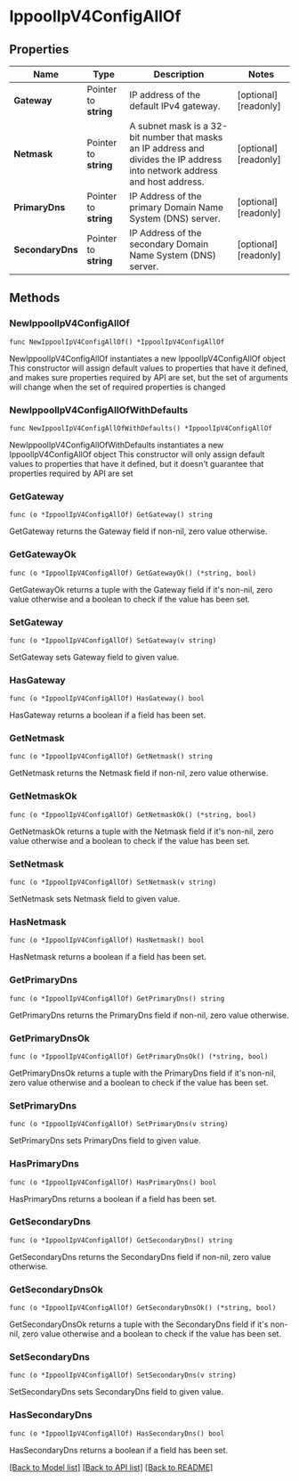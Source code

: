 # IppoolIpV4ConfigAllOf

## Properties

Name | Type | Description | Notes
------------ | ------------- | ------------- | -------------
**Gateway** | Pointer to **string** | IP address of the default IPv4 gateway. | [optional] [readonly] 
**Netmask** | Pointer to **string** | A subnet mask is a 32-bit number that masks an IP address and divides the IP address into network address and host address. | [optional] [readonly] 
**PrimaryDns** | Pointer to **string** | IP Address of the primary Domain Name System (DNS) server. | [optional] [readonly] 
**SecondaryDns** | Pointer to **string** | IP Address of the secondary Domain Name System (DNS) server. | [optional] [readonly] 

## Methods

### NewIppoolIpV4ConfigAllOf

`func NewIppoolIpV4ConfigAllOf() *IppoolIpV4ConfigAllOf`

NewIppoolIpV4ConfigAllOf instantiates a new IppoolIpV4ConfigAllOf object
This constructor will assign default values to properties that have it defined,
and makes sure properties required by API are set, but the set of arguments
will change when the set of required properties is changed

### NewIppoolIpV4ConfigAllOfWithDefaults

`func NewIppoolIpV4ConfigAllOfWithDefaults() *IppoolIpV4ConfigAllOf`

NewIppoolIpV4ConfigAllOfWithDefaults instantiates a new IppoolIpV4ConfigAllOf object
This constructor will only assign default values to properties that have it defined,
but it doesn't guarantee that properties required by API are set

### GetGateway

`func (o *IppoolIpV4ConfigAllOf) GetGateway() string`

GetGateway returns the Gateway field if non-nil, zero value otherwise.

### GetGatewayOk

`func (o *IppoolIpV4ConfigAllOf) GetGatewayOk() (*string, bool)`

GetGatewayOk returns a tuple with the Gateway field if it's non-nil, zero value otherwise
and a boolean to check if the value has been set.

### SetGateway

`func (o *IppoolIpV4ConfigAllOf) SetGateway(v string)`

SetGateway sets Gateway field to given value.

### HasGateway

`func (o *IppoolIpV4ConfigAllOf) HasGateway() bool`

HasGateway returns a boolean if a field has been set.

### GetNetmask

`func (o *IppoolIpV4ConfigAllOf) GetNetmask() string`

GetNetmask returns the Netmask field if non-nil, zero value otherwise.

### GetNetmaskOk

`func (o *IppoolIpV4ConfigAllOf) GetNetmaskOk() (*string, bool)`

GetNetmaskOk returns a tuple with the Netmask field if it's non-nil, zero value otherwise
and a boolean to check if the value has been set.

### SetNetmask

`func (o *IppoolIpV4ConfigAllOf) SetNetmask(v string)`

SetNetmask sets Netmask field to given value.

### HasNetmask

`func (o *IppoolIpV4ConfigAllOf) HasNetmask() bool`

HasNetmask returns a boolean if a field has been set.

### GetPrimaryDns

`func (o *IppoolIpV4ConfigAllOf) GetPrimaryDns() string`

GetPrimaryDns returns the PrimaryDns field if non-nil, zero value otherwise.

### GetPrimaryDnsOk

`func (o *IppoolIpV4ConfigAllOf) GetPrimaryDnsOk() (*string, bool)`

GetPrimaryDnsOk returns a tuple with the PrimaryDns field if it's non-nil, zero value otherwise
and a boolean to check if the value has been set.

### SetPrimaryDns

`func (o *IppoolIpV4ConfigAllOf) SetPrimaryDns(v string)`

SetPrimaryDns sets PrimaryDns field to given value.

### HasPrimaryDns

`func (o *IppoolIpV4ConfigAllOf) HasPrimaryDns() bool`

HasPrimaryDns returns a boolean if a field has been set.

### GetSecondaryDns

`func (o *IppoolIpV4ConfigAllOf) GetSecondaryDns() string`

GetSecondaryDns returns the SecondaryDns field if non-nil, zero value otherwise.

### GetSecondaryDnsOk

`func (o *IppoolIpV4ConfigAllOf) GetSecondaryDnsOk() (*string, bool)`

GetSecondaryDnsOk returns a tuple with the SecondaryDns field if it's non-nil, zero value otherwise
and a boolean to check if the value has been set.

### SetSecondaryDns

`func (o *IppoolIpV4ConfigAllOf) SetSecondaryDns(v string)`

SetSecondaryDns sets SecondaryDns field to given value.

### HasSecondaryDns

`func (o *IppoolIpV4ConfigAllOf) HasSecondaryDns() bool`

HasSecondaryDns returns a boolean if a field has been set.


[[Back to Model list]](../README.md#documentation-for-models) [[Back to API list]](../README.md#documentation-for-api-endpoints) [[Back to README]](../README.md)


